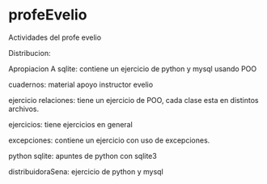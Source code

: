 # profeEvelio
Actividades del profe evelio

Distribucion: 

Apropiacion A sqlite: contiene un ejercicio de python y mysql usando POO

cuadernos: material apoyo instructor evelio

ejercicio relaciones: tiene un ejercicio de POO, cada clase esta en distintos archivos.

ejercicios: tiene ejercicios en general

excepciones: contiene un ejercicio con uso de excepciones.

python sqlite: apuntes de python con sqlite3

distribuidoraSena: ejercicio de python y mysql


